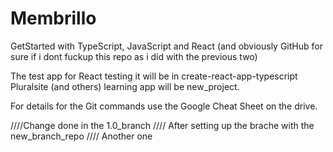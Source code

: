 # Membrillo
GetStarted with TypeScript, JavaScript and React (and obviously GitHub for sure if i dont fuckup this repo as i did with the previous two) 

The test app for React testing it will be in create-react-app-typescript
Pluralsite (and others) learning app will be new_project. 

For details for the Git commands use the Google Cheat Sheet on the drive.

////Change done in the 1.0_branch
//// After setting up the brache with the new_branch_repo
//// Another one